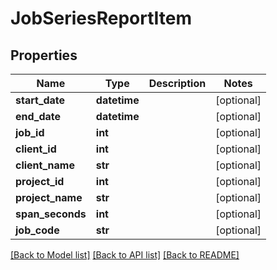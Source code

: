 # JobSeriesReportItem

## Properties
Name | Type | Description | Notes
------------ | ------------- | ------------- | -------------
**start_date** | **datetime** |  | [optional] 
**end_date** | **datetime** |  | [optional] 
**job_id** | **int** |  | [optional] 
**client_id** | **int** |  | [optional] 
**client_name** | **str** |  | [optional] 
**project_id** | **int** |  | [optional] 
**project_name** | **str** |  | [optional] 
**span_seconds** | **int** |  | [optional] 
**job_code** | **str** |  | [optional] 

[[Back to Model list]](../README.md#documentation-for-models) [[Back to API list]](../README.md#documentation-for-api-endpoints) [[Back to README]](../README.md)


